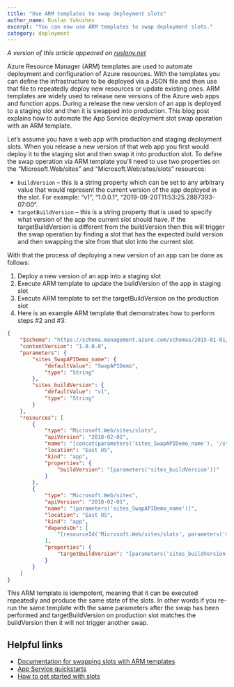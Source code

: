 ```yaml
---
title: "Use ARM templates to swap deployment slots"
author_name: Ruslan Yakushev
excerpt: "You can now use ARM templates to swap deployment slots."
category: deployment
---
```


*A version of this article appeared on [ruslany.net](https://ruslany.net/2019/10/using-arm-template-to-swap-app-service-deployment-slots/)*

Azure Resource Manager (ARM) templates are used to automate deployment and configuration of Azure resources. With the templates you can define the infrastructure to be deployed via a JSON file and then use that file to repeatedly deploy new resources or update existing ones. ARM templates are widely used to release new versions of the Azure web apps and function apps. During a release the new version of an app is deployed to a staging slot and then it is swapped into production. This blog post explains how to automate the App Service deployment slot swap operation with an ARM template.

Let’s assume you have a web app with production and staging deployment slots. When you release a new version of that web app you first would deploy it to the staging slot and then swap it into production slot. To define the swap operation via ARM template you’ll need to use two properties on the “Microsoft.Web/sites” and “Microsoft.Web/sites/slots” resources:

- `buildVersion` – this is a string property which can be set to any arbitrary value that would represent the current version of the app deployed in the slot. For example: “v1“, “1.0.0.1“, “2019-09-20T11:53:25.2887393-07:00“.
- `targetBuildVersion` – this is a string property that is used to specify what version of the app the current slot should have. If the targetBuildVersion is different from the buildVersion then this will trigger the swap operation by finding a slot that has the expected build version and then swapping the site from that slot into the current slot.

With that the process of deploying a new version of an app can be done as follows:

1. Deploy a new version of an app into a staging slot
1. Execute ARM template to update the buildVersion of the app in staging slot
1. Execute ARM template to set the targetBuildVersion on the production slot
1. Here is an example ARM template that demonstrates how to perform steps #2 and #3:

```json
{
    "$schema": "https://schema.management.azure.com/schemas/2015-01-01/deploymentTemplate.json#",
    "contentVersion": "1.0.0.0",
    "parameters": {
        "sites_SwapAPIDemo_name": {
            "defaultValue": "SwapAPIDemo",
            "type": "String"
        },
        "sites_buildVersion": {
            "defaultValue": "v1",
            "type": "String"
        }
    },
    "resources": [
        {
            "type": "Microsoft.Web/sites/slots",
            "apiVersion": "2018-02-01",
            "name": "[concat(parameters('sites_SwapAPIDemo_name'), '/staging')]",
            "location": "East US",
            "kind": "app",
            "properties": {
                "buildVersion": "[parameters('sites_buildVersion')]"
            }
        },
        {
            "type": "Microsoft.Web/sites",
            "apiVersion": "2018-02-01",
            "name": "[parameters('sites_SwapAPIDemo_name')]",
            "location": "East US",
            "kind": "app",
            "dependsOn": [
                "[resourceId('Microsoft.Web/sites/slots', parameters('sites_SwapAPIDemo_name'), 'staging')]"
            ],
            "properties": {
                "targetBuildVersion": "[parameters('sites_buildVersion')]"
            }
        }
    ]
}
```

This ARM template is idempotent, meaning that it can be executed repeatedly and produce the same state of the slots. In other words if you re-run the same template with the same parameters after the swap has been performed and targetBuildVersion on production slot matches the buildVersion then it will not trigger another swap.

## Helpful links

- [Documentation for swapping slots with ARM templates](https://docs.microsoft.com/en-us/azure/app-service/deploy-staging-slots#automate-with-arm-templates)
- [App Service quickstarts](https://docs.microsoft.com/en-us/azure/app-service/app-service-web-get-started-dotnet)
- [How to get started with slots](https://docs.microsoft.com/en-us/azure/app-service/deploy-staging-slots#add-a-slot)
